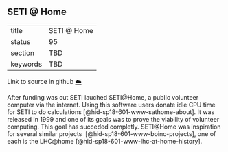 ## SETI $@$ Home


|          |               |
| -------- | ------------- |
| title    | SETI $@$ Home |
| status   | 95            |
| section  | TBD           |
| keywords | TBD           |

Link to source in github [:cloud:](https://github.com/cloudmesh/technologies/blob/master/chapters/incomming/abstract-seti-at-home.md)



After funding was cut SETI lauched SETI$@$Home, a public volunteer
computer via the internet. Using this software users donate idle CPU
time for SETI to do calculations [@hid-sp18-601-www-sathome-about]. It
was released in 1999 and one of its goals was to prove the viability of
volunteer computing. This goal has succeded completly. SETI$@$Home was
inspiration for several similar projects
 [@hid-sp18-601-www-boinc-projects], one of each is the
LHC$@$home [@hid-sp18-601-www-lhc-at-home-history].
